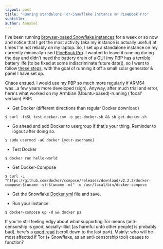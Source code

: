 ```yaml
---
layout: post
title: "Running standalone Tor-Snowflake instance on PineBook Pro"
subtitle: 
author: Annabel
---
```


I've been running [browser-based Snowflake instances](https://snowflake.torproject.org/) for a week or so now and notice that I get the most activity (aka my instance is actually useful) at times I'm not reliably on my laptop. So, I set up a standalone instance on my currently minimally-used [PineBook Pro](https://pine64.com/product/14%E2%80%B3-pinebook-pro-linux-laptop-ansi-us-keyboard/?v=0446c16e2e66). I wanted to leave it running during the day and didn't need the battery drain of a GUI (my PBP has a terrible battery life [to be fixed at some indiscriminate future date]), so I went to follow [these steps](https://community.torproject.org/relay/setup/snowflake/standalone/), with the goal of running it off a small solar generator & panel I have set up. 

Chaos ensued. I would use my PBP so much more regularly if ARM64 was...a few years more developed (sigh). Anyway, after much trial and error, here's what worked on my Armbian (Ubuntu-based)-running ('focal' version) PBP:

* Get Docker (different directions than regular Docker download)
~~~text
$ curl -fsSL test.docker.com -o get-docker.sh && sh get-docker.sh
~~~

* Go ahead and add Docker to usergroup if that's your thing. Reminder to logout after doing so.
~~~text
$ sudo usermod -aG docker [your-username]
~~~

* Test Docker
~~~text
$ docker run hello-world
~~~

* Get Docker-Compose
~~~text
$ curl -L "https://github.com/docker/compose/releases/download/v2.2.2/docker-compose-$(uname -s)-$(uname -m)" -o /usr/local/bin/docker-compose 
~~~

* Get the Snowflake [Docker yml](https://gitlab.torproject.org/tpo/anti-censorship/docker-snowflake-proxy/raw/main/docker-compose.yml) file and save.

* Run your instance
~~~text
$ docker-compose up -d && docker ps
~~~

If you're still feeling edgy about *what* supporting Tor means (anti-censorship is good, socially-illict [as harmful unto other people] is probably bad), here's a [good read](https://medium.com/@calyxinsta/tor-and-snowflakes-how-you-can-be-part-of-the-digital-privacy-solution-5849ce2479e) (scroll down to the last part). Mainly: who will be most affected if Tor (+ Snowflake, as an anti-censorship tool) ceases to function? 